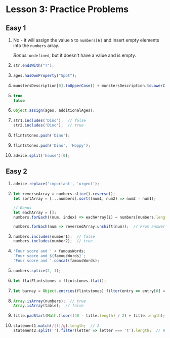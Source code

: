 # Lesson 3: Practice Problems

## Easy 1

1. No - it will assign the value `5` to `numbers[6]` and insert empty elements into the `numbers` array.

   _Bonus:_ `undefined`, but it doesn't have a value and is empty.

2. ```js
   str.endsWith("!");
   ```

3. ```js
   ages.hasOwnProperty("Spot");
   ```

4. ```js
   munstersDescription[0].toUpperCase() + munstersDescription.toLowerCase().slice(1);
   ```

5. ```js
   true
   false
   ```

6. ```js
   Object.assign(ages, additionalAges);
   ```

7. ```js
   str1.includes('Dino');  // false
   str2.includes('Dino');  // true
   ```

8. ```js
   flintstones.push('Dino');
   ```

9. ```js
   flintstones.push('Dino', 'Hoppy');
   ```

10. ```js
    advice.split('house')[0];
    ```

## Easy 2

1. ```js
   advice.replace('important', 'urgent');
   ```

2. ```js
   let reverseArray = numbers.slice().reverse();
   let sortArray = [...numbers].sort((num1, num2) => num2 - num1);

   // Bonus
   let eachArray = [];
   numbers.forEach((num, index) => eachArray[i] = numbers[numbers.length - 1 - i]);  // Initial attempt

   numbers.forEach(num => reversedArray.unshift(num));  // From answer
   ```

3. ```js
   numbers.includes(number1);  // false
   numbers.includes(number2);  // true
   ```

4. ```js
   'Four score and ' + famousWords;
   `Four score and ${famousWords}`;
   'Four score and '.concat(famousWords);
   ```

5. ```js
   numbers.splice(2, 1);
   ```

6. ```js
   let flatFlintstones = flintstones.flat();
   ```

7. ```js
   let barney = Object.entries(flintstones).filter(entry => entry[0] === 'Barney').flat();
   ```

8. ```js
   Array.isArray(numbers);  // true
   Array.isArray(table);  // false
   ```

9. ```js
   title.padStart(Math.floor((40 - title.length) / 2) + title.length);
   ```

10. ```js
    statement1.match(/[t]/g).length;  // 2
    statement2.split('').filter(letter => letter === 't').length;  // 0
    ```